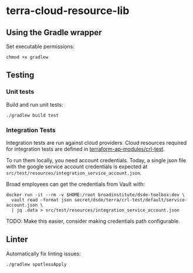# terra-cloud-resource-lib

## Using the Gradle wrapper
Set executable permissions:
```
chmod +x gradlew
```

## Testing

### Unit tests
Build and run unit tests:
```
./gradlew build test
```

### Integration Tests
Integration tests are run against cloud providers. Cloud resources required for integration tests are defined in
[terraform-ap-modules/crl-test](https://github.com/broadinstitute/terraform-ap-modules/tree/master/crl-test).

To run them locally, you need account credentials. Today, a single json file with the google service account credentials
is expected at `src/test/resources/integration_service_account.json`. 

Broad employees can get the credentials from Vault with:
```
docker run -it --rm -v $HOME:/root broadinstitute/dsde-toolbox:dev \
  vault read -format json secret/dsde/terra/crl-test/default/service-account.json \
  | jq .data > src/test/resources/integration_service_account.json
```

TODO: Make this easier, consider making credentials path configurable.

## Linter
Automatically fix linting issues:
```
./gradlew spotlessApply
```
